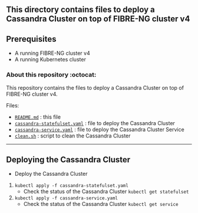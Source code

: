## This directory contains files to deploy a Cassandra Cluster on top of FIBRE-NG cluster v4

## Prerequisites
- A running FIBRE-NG cluster v4
- A running Kubernetes cluster

### About this repository :octocat:
This repository contains the files to deploy a Cassandra Cluster on top of FIBRE-NG cluster v4. 

Files:
* [`README.md`](https://github.com/romoreira/SFI2-Distributed-Orchestration/blob/main/2nd/v4/README.md) : this file
* [`cassandra-statefulset.yaml`](https://github.com/romoreira/SFI2-Distributed-Orchestration/blob/main/2nd/v4/cassandra-statefulset.yaml) : file to deploy the Cassandra Cluster
* [`cassandra-service.yaml`](https://github.com/romoreira/SFI2-Distributed-Orchestration/blob/main/2nd/v4/service.yaml) : file to deploy the Cassandra Cluster Service
* [`clean.sh`](https://github.com/romoreira/SFI2-Distributed-Orchestration/blob/main/2nd/v4/clean.sh) : script to clean the Cassandra Cluster



---

## Deploying the Cassandra Cluster
- Deploy the Cassandra Cluster
1. ```kubectl apply -f cassandra-statefulset.yaml```
   - Check the status of the Cassandra Cluster
   ```kubectl get statefulset```
2. ```kubectl apply -f cassandra-service.yaml```
   - Check the status of the Cassandra Cluster
   ```kubectl get service```

